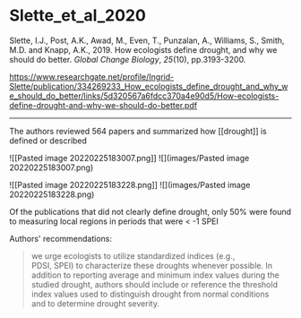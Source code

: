 # Slette_et_al_2020

Slette, I.J., Post, A.K., Awad, M., Even, T., Punzalan, A., Williams, S., Smith, M.D. and Knapp, A.K., 2019. How ecologists define drought, and why we should do better. _Global Change Biology_, _25_(10), pp.3193-3200.

https://www.researchgate.net/profile/Ingrid-Slette/publication/334269233_How_ecologists_define_drought_and_why_we_should_do_better/links/5d320567a6fdcc370a4e90d5/How-ecologists-define-drought-and-why-we-should-do-better.pdf

---

The authors reviewed 564 papers and summarized how [[drought]] is defined or described

![[Pasted image 20220225183007.png]]
![](images/Pasted image 20220225183007.png)

![[Pasted image 20220225183228.png]]
![](images/Pasted image 20220225183228.png)

Of the publications that did not clearly define drought, only 50% were found to measuring local regions in periods that were < -1 SPEI  

Authors' recommendations: 

> we urge ecologists to utilize standardized indices (e.g.,  
PDSI, SPEI) to characterize these droughts whenever possible. In  
addition to reporting average and minimum index values during the  
studied drought, authors should include or reference the threshold  
index values used to distinguish drought from normal conditions  
and to determine drought severity. 